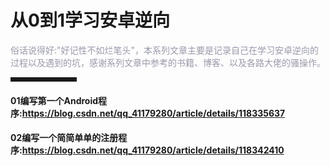 # 从0到1学习安卓逆向
<font color=#999AAA >
俗话说得好:"好记性不如烂笔头"，本系列文章主要是记录自己在学习安卓逆向的过程以及遇到的坑，感谢系列文章中参考的书籍、博客、以及各路大佬的骚操作。
</font>
<hr style=" border:solid; width:100px; height:1px;" color=#000000 size=1">

#### 01编写第一个Android程序:https://blog.csdn.net/qq_41179280/article/details/118335637
#### 02编写一个简简单单的注册程序:https://blog.csdn.net/qq_41179280/article/details/118342410
